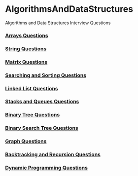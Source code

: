 # AlgorithmsAndDataStructures
Algorithms and Data Structures Interview Questions

### [Arrays Questions](https://github.com/HappyCoder29/AlgorithmsAndDataStructures/tree/master/ArraysQuestions)
### [String Questions](https://github.com/HappyCoder29/AlgorithmsAndDataStructures/tree/master/StringQuestions)
### [Matrix Questions](https://github.com/HappyCoder29/AlgorithmsAndDataStructures/tree/master/MatrixQuestions)
### [Searching and Sorting Questions](https://github.com/HappyCoder29/AlgorithmsAndDataStructures/tree/master/SearchingAndSortingQuestions)
### [Linked List Questions](https://github.com/HappyCoder29/AlgorithmsAndDataStructures/tree/master/LinkedListQuestions)
### [Stacks and Queues Questions](https://github.com/HappyCoder29/AlgorithmsAndDataStructures/tree/master/StacksAndQueuesQuestions)
### [Binary Tree Questions](https://github.com/HappyCoder29/AlgorithmsAndDataStructures/tree/master/BinaryTreeQuestions)
### [Binary Search Tree Questions](https://github.com/HappyCoder29/AlgorithmsAndDataStructures/tree/master/BinarySearchTreeQuestions)
### [Graph Questions](https://github.com/HappyCoder29/AlgorithmsAndDataStructures/tree/master/GraphQuestions)
### [Backtracking and Recursion Questions](https://github.com/HappyCoder29/AlgorithmsAndDataStructures/tree/master/BackTrackingQuestions)
### [Dynamic Programming Questions](https://github.com/HappyCoder29/AlgorithmsAndDataStructures/tree/master/DynamicProgrammingQuestions)



